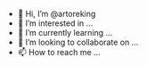 - 👋 Hi, I’m @artoreking
- 👀 I’m interested in ...
- 🌱 I’m currently learning ...
- 💞️ I’m looking to collaborate on ...
- 📫 How to reach me ...

<!---
artoreking/artoreking is a ✨ special ✨ repository because its `README.md` (this file) appears on your GitHub profile.
You can click the Preview link to take a look at your changes.
--->
